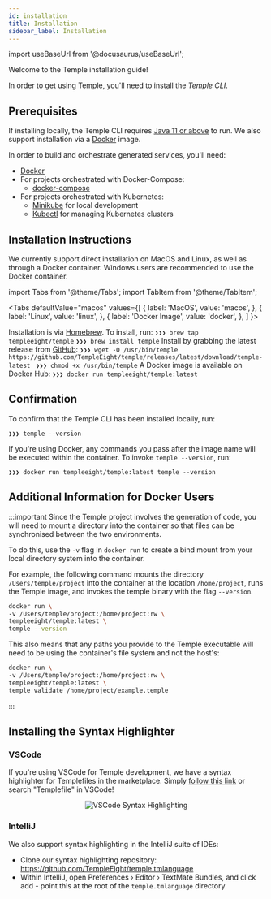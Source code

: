 ```yaml
---
id: installation
title: Installation
sidebar_label: Installation
---
```

import useBaseUrl from '@docusaurus/useBaseUrl';

Welcome to the Temple installation guide!

In order to get using Temple, you'll need to install the *Temple CLI*. 

## Prerequisites

If installing locally, the Temple CLI requires [Java 11 or above](https://java.com/en/download/help/download_options.xml) to run.
We also support installation via a [Docker](https://www.docker.com) image.

In order to build and orchestrate generated services, you'll need:
* [Docker](https://www.docker.com/)
* For projects orchestrated with Docker-Compose: 
    * [docker-compose](https://docs.docker.com/compose/)
* For projects orchestrated with Kubernetes:
    * [Minikube](https://minikube.sigs.k8s.io/docs/) for local development
    * [Kubectl](https://kubernetes.io/docs/tasks/tools/install-kubectl/#verifying-kubectl-configuration) for managing Kubernetes clusters


## Installation Instructions
We currently support direct installation on MacOS and Linux, as well as through a Docker container.
Windows users are recommended to use the Docker container.

import Tabs from '@theme/Tabs';
import TabItem from '@theme/TabItem';

<Tabs
  defaultValue="macos"
  values={[
    { label: 'MacOS', value: 'macos', },
    { label: 'Linux', value: 'linux', },
    { label: 'Docker Image', value: 'docker', },
  ]
}>

<TabItem value="macos">
Installation is via <a href="https://brew.sh/">Homebrew</a>.
To install, run:
<code>❯❯❯ brew tap templeeight/temple</code>
<code>❯❯❯ brew install temple</code>
</TabItem>

<TabItem value="linux">
Install by grabbing the latest release from <a href="https://github.com/TempleEight/temple/releases">GitHub</a>:
<code>❯❯❯ wget -O /usr/bin/temple https://github.com/TempleEight/temple/releases/latest/download/temple-latest </code>
<code>❯❯❯ chmod +x /usr/bin/temple</code>
</TabItem>

<TabItem value="docker">
A Docker image is available on Docker Hub:
<code>❯❯❯ docker run templeeight/temple:latest </code>
</TabItem>
</Tabs>

## Confirmation

To confirm that the Temple CLI has been installed locally, run:

```
❯❯❯ temple --version
```

If you're using Docker, any commands you pass after the image name will be executed within the container. 
To invoke `temple --version`, run:

```
❯❯❯ docker run templeeight/temple:latest temple --version
```

## Additional Information for Docker Users
:::important
Since the Temple project involves the generation of code, you will need to mount a directory into the container so that files can be synchronised between the two environments.

To do this, use the `-v` flag in `docker run` to create a bind mount from your local directory system into the container.

For example, the following command mounts the directory `/Users/temple/project` into the container at the location `/home/project`, runs the Temple image, and invokes the temple binary with the flag `--version`.

```bash
docker run \
-v /Users/temple/project:/home/project:rw \
templeeight/temple:latest \
temple --version
```

This also means that any paths you provide to the Temple executable will need to be using the container's file system and not the host's:

```bash
docker run \
-v /Users/temple/project:/home/project:rw \
templeeight/temple:latest \
temple validate /home/project/example.temple
```
:::

## Installing the Syntax Highlighter
### VSCode
If you're using VSCode for Temple development, we have a syntax highlighter for Templefiles in the marketplace.
Simply [follow this link](https://marketplace.visualstudio.com/items?itemName=TempleEight.temple) or search "Templefile" in VSCode!


<p align="center">
<img alt="VSCode Syntax Highlighting" src={useBaseUrl('img/vscode-syntax.png')} />
</p>

### IntelliJ
We also support syntax highlighting in the IntelliJ suite of IDEs:
- Clone our syntax highlighting repository: https://github.com/TempleEight/temple.tmlanguage
- Within IntelliJ, open Preferences › Editor › TextMate Bundles, and click add - point this at the root of the `temple.tmlanguage` directory

